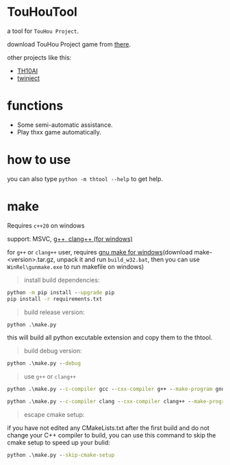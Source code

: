 # TouHouTool
a tool for `TouHou Project`.

download TouHou Project game from [there](https://cloud.lilywhite.cc/s/4ZUW?path=%2F%E4%B8%9C%E6%96%B9Project%2F%E5%AE%98%E6%96%B9%E6%B8%B8%E6%88%8F).

other projects like this:
*  [TH10AI](https://github.com/Infinideastudio/TH10AI)
*  [twinject](https://github.com/Netdex/twinject)

# functions
* Some semi-automatic assistance.
* Play thxx game automatically.

# how to use
you can also type `python -m thtool --help` to get help.

# make
Requires `c++20` on windows

support: MSVC, [g++, clang++ (for windows)](https://github.com/24bit-xjkp/toolchains/releases)

for `g++` or `clang++` user, requires [gnu make for windows](https://ftp.gnu.org/gnu/make/)(download make-\<version\>.tar.gz, unpack it and run `build_w32.bat`, then you can use `WinRel\gunmake.exe` to run makefile on windows)

> install build dependencies:
```cmd
python -m pip install --upgrade pip
pip install -r requirements.txt
```

> build release version:
```cmd
python .\make.py
```
this will build all python excutable extension and copy them to the thtool.

> build debug version:
```cmd
python .\make.py --debug
```

> use `g++` or `clang++`
```cmd
python .\make.py --c-compiler gcc --cxx-compiler g++ --make-program gnumake
```
```cmd
python .\make.py --c-compiler clang --cxx-compiler clang++ --make-program gnumake
```

> escape cmake setup:

if you have not edited any CMakeLists.txt after the first build and do not change your C++ compiler to build, you can use this command to skip the cmake setup to speed up your bulid:
```cmd
python .\make.py --skip-cmake-setup
```
